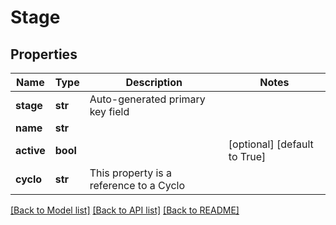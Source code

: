 # Stage

## Properties
Name | Type | Description | Notes
------------ | ------------- | ------------- | -------------
**stage** | **str** | Auto-generated primary key field | 
**name** | **str** |  | 
**active** | **bool** |  | [optional] [default to True]
**cyclo** | **str** | This property is a reference to a Cyclo | 

[[Back to Model list]](../README.md#documentation-for-models) [[Back to API list]](../README.md#documentation-for-api-endpoints) [[Back to README]](../README.md)


